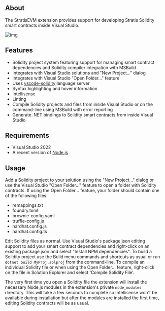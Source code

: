 ﻿## About
The StratisEVM extension provides support for developing Stratis Solidity smart contracts inside Visual Studio.

![img](https://stratisdevex.gallerycdn.vsassets.io/extensions/stratisdevex/stratisevm/0.1.3/1725544756658/stratis.vs.stratisevm.gif)

## Features
* Solidity project system featuring support for managing smart contract dependencies and Solidity compiler integration with MSBuild
* Integrates with Visual Studio solutions and "New Project..." dialog
* Integrates with Visual Studio "Open Folder..." feature
* Uses [vscode-solidity](https://github.com/juanfranblanco/vscode-solidity) language server
* Syntax highlighting and hover information
* Intellisense
* Linting
* Compile Solidity projects and files from inside Visual Studio or on the command-line using MSBuild with error reporting
* Generate .NET bindings to Solidity smart contracts from inside Visual Studio

## Requirements
* Visual Studio 2022
* A recent version of [Node.js](https://nodejs.org/)

## Usage
Add a Solidity project to your solution using the "New Project..." dialog or use the Visual Studio "Open Folder..." feature to open a folder with Solidity contracts. 
If using the Open Folder... feature, your folder should contain one of the following files:
* remappings.txt
* foundry.toml
* brownie-config.yaml
* truffle-config.js
* hardhat.config.js
* hardhat.config.ts

Edit Solidity files as normal. Use Visual Studio's package.json editing support to add your smart contract dependencies and right-click on an existing package.json
and select "Install NPM dependencies". To build a Solidity project use the Build menu commands and shortcuts as usual or run `dotnet build MyProj.solproj` from the command-line.
To compile an individual Solidity file or when using the Open Folder... feature, right-click on the file in Solution Explorer and select 'Compile Solidity File'.

The very first time you open a Solidity file the extension will install the necessary Node.js modules in the extension's private `node_modules` directory. 
This will take a few seconds to complete so Intellisense won't be available during installation but after the modules are installed the first time, 
editing Solidity contracts will be as usual.